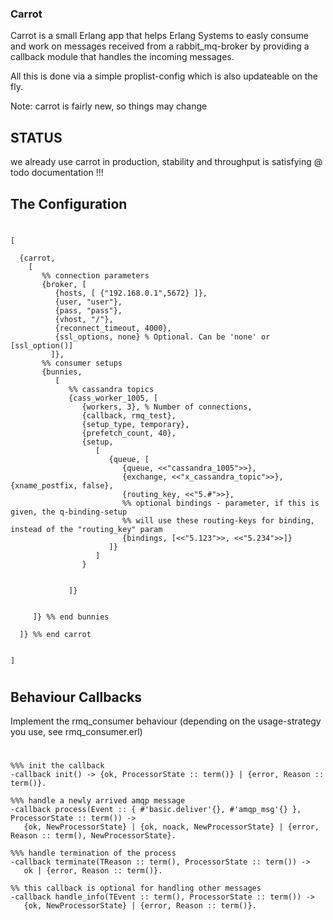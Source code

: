 ### Carrot

Carrot is a small Erlang app that helps Erlang Systems to easly consume and work on messages 
received from a rabbit_mq-broker by providing a callback module that handles the incoming messages.

All this is done via a simple proplist-config which is also updateable on the fly.

Note: carrot is fairly new, so things may change

STATUS
------
we already use carrot in production, stability and throughput is satisfying
@ todo documentation !!!

## The Configuration

#

    [

      {carrot,
        [
           %% connection parameters
           {broker, [
              {hosts, [ {"192.168.0.1",5672} ]},
              {user, "user"},
              {pass, "pass"},
              {vhost, "/"},
              {reconnect_timeout, 4000},
              {ssl_options, none} % Optional. Can be 'none' or [ssl_option()]
             ]},
           %% consumer setups
           {bunnies,
              [
                 %% cassandra topics
                 {cass_worker_1005, [
                    {workers, 3}, % Number of connections,
                    {callback, rmq_test},
                    {setup_type, temporary},
                    {prefetch_count, 40},
                    {setup,
                       [
                          {queue, [
                             {queue, <<"cassandra_1005">>},
                             {exchange, <<"x_cassandra_topic">>}, {xname_postfix, false},
                             {routing_key, <<"5.#">>},
                             %% optional bindings - parameter, if this is given, the q-binding-setup
                             %% will use these routing-keys for binding, instead of the "routing_key" param
                             {bindings, [<<"5.123">>, <<"5.234">>]}
                          ]}
                       ]
                    }


                 ]}


         ]} %% end bunnies

      ]} %% end carrot


    ]

#

## Behaviour Callbacks

Implement the rmq_consumer behaviour (depending on the usage-strategy you use, see rmq_consumer.erl)

#

    %%% init the callback
    -callback init() -> {ok, ProcessorState :: term()} | {error, Reason :: term()}.

    %%% handle a newly arrived amqp message
    -callback process(Event :: { #'basic.deliver'{}, #'amqp_msg'{} }, ProcessorState :: term()) ->
       {ok, NewProcessorState} | {ok, noack, NewProcessorState} | {error, Reason :: term(), NewProcessorState}.

    %%% handle termination of the process
    -callback terminate(TReason :: term(), ProcessorState :: term()) ->
       ok | {error, Reason :: term()}.

    %% this callback is optional for handling other messages
    -callback handle_info(TEvent :: term(), ProcessorState :: term()) ->
       {ok, NewProcessorState} | {error, Reason :: term()}.

#

